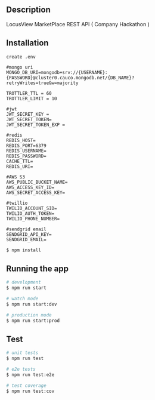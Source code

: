 ## Description
LocusView MarketPlace REST API ( Company Hackathon )

## Installation

```
create .env

#mongo uri
MONGO_DB_URI=mongodb+srv://{USERNAME}:{PASSWORD}@cluster0.cauco.mongodb.net/{DB_NAME}?retryWrites=true&w=majority

TROTTLER_TTL = 60
TROTTLER_LIMIT = 10

#jwt
JWT_SECRET_KEY = 
JWT_SECRET_TOKEN=
JWT_SECRET_TOKEN_EXP =

#redis
REDIS_HOST=
REDIS_PORT=6379
REDIS_USERNAME=
REDIS_PASSWORD=
CACHE_TTL=
REDIS_URI=

#AWS S3
AWS_PUBLIC_BUCKET_NAME=
AWS_ACCESS_KEY_ID=
AWS_SECRET_ACCESS_KEY=

#twillio
TWILIO_ACCOUNT_SID=
TWILIO_AUTH_TOKEN=
TWILIO_PHONE_NUMBER=

#sendgrid email
SENDGRID_API_KEY=
SENDGRID_EMAIL=
```

```bash
$ npm install
```

## Running the app

```bash
# development
$ npm run start

# watch mode
$ npm run start:dev

# production mode
$ npm run start:prod
```

## Test

```bash
# unit tests
$ npm run test

# e2e tests
$ npm run test:e2e

# test coverage
$ npm run test:cov
```
